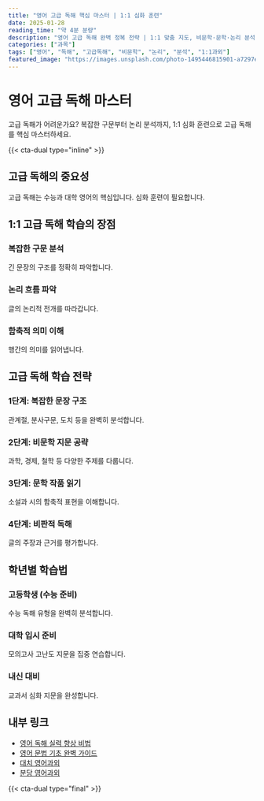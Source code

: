 ```yaml
---
title: "영어 고급 독해 핵심 마스터 | 1:1 심화 훈련"
date: 2025-01-28
reading_time: "약 4분 분량"
description: "영어 고급 독해 완벽 정복 전략 | 1:1 맞춤 지도, 비문학·문학·논리 분석 [2025년]"
categories: ["과목"]
tags: ["영어", "독해", "고급독해", "비문학", "논리", "분석", "1:1과외"]
featured_image: "https://images.unsplash.com/photo-1495446815901-a7297e633e8d?w=1200&h=630&fit=crop"
---
```


# 영어 고급 독해 마스터

고급 독해가 어려운가요? 복잡한 구문부터 논리 분석까지, 1:1 심화 훈련으로 고급 독해를 핵심 마스터하세요.

{{< cta-dual type="inline" >}}

## 고급 독해의 중요성

고급 독해는 수능과 대학 영어의 핵심입니다. 심화 훈련이 필요합니다.

## 1:1 고급 독해 학습의 장점

### 복잡한 구문 분석
긴 문장의 구조를 정확히 파악합니다.

### 논리 흐름 파악
글의 논리적 전개를 따라갑니다.

### 함축적 의미 이해
행간의 의미를 읽어냅니다.

## 고급 독해 학습 전략

### 1단계: 복잡한 문장 구조
관계절, 분사구문, 도치 등을 완벽히 분석합니다.

### 2단계: 비문학 지문 공략
과학, 경제, 철학 등 다양한 주제를 다룹니다.

### 3단계: 문학 작품 읽기
소설과 시의 함축적 표현을 이해합니다.

### 4단계: 비판적 독해
글의 주장과 근거를 평가합니다.

## 학년별 학습법

### 고등학생 (수능 준비)
수능 독해 유형을 완벽히 분석합니다.

### 대학 입시 준비
모의고사 고난도 지문을 집중 연습합니다.

### 내신 대비
교과서 심화 지문을 완성합니다.

## 내부 링크
- [영어 독해 실력 향상 비법](../../subjects/english/english-reading-comprehension/)
- [영어 문법 기초 완벽 가이드](../../subjects/english/english-grammar-fundamentals/)
- [대치 영어과외](../../local/daechi-english/)
- [분당 영어과외](../../local/bundang-english-tutoring/)

{{< cta-dual type="final" >}}
